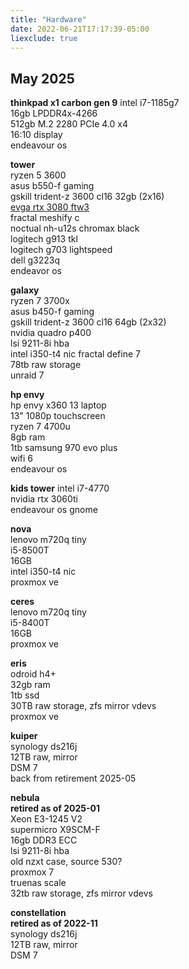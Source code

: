 ```yaml
---
title: "Hardware"
date: 2022-06-21T17:17:39-05:00
liexclude: true
---
```


## May 2025
 **thinkpad x1 carbon gen 9**
intel i7-1185g7  
16gb LPDDR4x-4266  
512gb M.2 2280 PCIe 4.0 x4  
16:10 display  
endeavour os

**tower**  
ryzen 5 3600  
asus b550-f gaming  
gskill trident-z 3600 cl16 32gb (2x16)  
[evga rtx 3080 ftw3](https://www.evga.com/products/specs/gpu.aspx?pn=e5875021-b582-4c3a-831a-e12bdaafe98f)  
fractal meshify c  
noctual nh-u12s chromax black  
logitech g913 tkl  
logitech g703 lightspeed  
dell g3223q  
endeavor os  

**galaxy**  
ryzen 7 3700x  
asus b450-f gaming  
gskill trident-z 3600 cl16 64gb (2x32)  
nvidia quadro p400  
lsi 9211-8i hba  
intel i350-t4 nic
fractal define 7  
78tb raw storage  
unraid 7  

**hp envy**   
hp envy x360 13 laptop  
13" 1080p touchscreen  
ryzen 7 4700u  
8gb ram  
1tb samsung 970 evo plus  
wifi 6  
endeavour os 

**kids tower**
intel i7-4770  
nvidia rtx 3060ti  
endeavour os gnome  

**nova**  
lenovo m720q tiny  
i5-8500T  
16GB  
intel i350-t4 nic  
proxmox ve  

**ceres**  
lenovo m720q tiny  
i5-8400T  
16GB   
proxmox ve  

**eris**  
odroid h4+  
32gb ram  
1tb ssd  
30TB raw storage, zfs mirror vdevs  
proxmox ve  

**kuiper**  
synology ds216j  
12TB raw, mirror   
DSM 7   
back from retirement 2025-05  

**nebula**  
**retired as of 2025-01**  
Xeon E3-1245 V2  
supermicro X9SCM-F  
16gb DDR3 ECC  
lsi 9211-8i hba  
old nzxt case, source 530?  
proxmox 7  
truenas scale  
32tb raw storage, zfs mirror vdevs  

**constellation**  
**retired as of 2022-11**  
synology ds216j  
12TB raw, mirror   
DSM 7   
